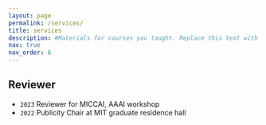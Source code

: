 ```yaml
---
layout: page
permalink: /services/
title: services
description: #Materials for courses you taught. Replace this text with your description.
nav: true
nav_order: 6
---
```


## Reviewer

- `2023` Reviewer for MICCAI, AAAI workshop
- `2022` Publicity Chair at MIT graduate residence hall
